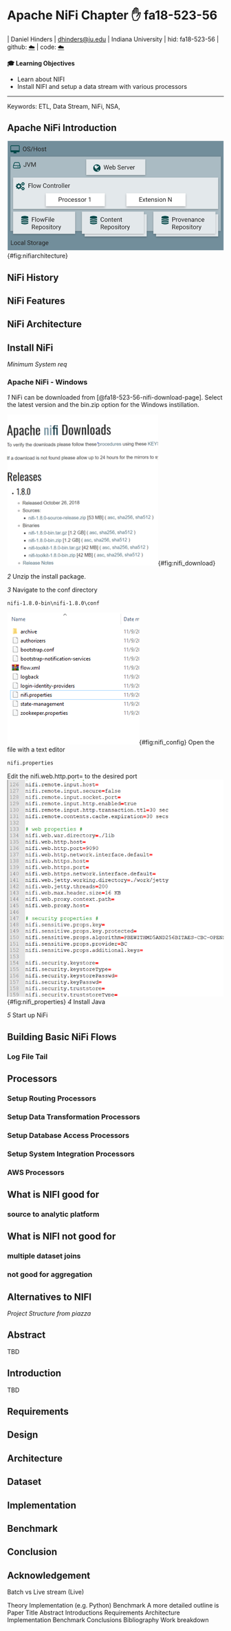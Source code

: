 # Apache NiFi Chapter :hand: fa18-523-56

| Daniel Hinders
| dhinders@iu.edu
| Indiana University
| hid: fa18-523-56
| github: [:cloud:](https://github.com/cloudmesh-community/fa18-523-56/blob/master/project-report/report.md)
| code: [:cloud:](https://github.com/cloudmesh-community/fa18-523-56/blob/master/project-code/code)

**:mortar_board: Learning Objectives**

* Learn about NIFI
* Install NIFI and setup a data stream with various processors
---

Keywords: ETL, Data Stream, NiFi, NSA, 


## Apache NiFi Introduction
![NiFi Architecture](images/nifi_architecture.PNG){#fig:nifiarchitecture}

## NiFi History

## NiFi Features

## NiFi Architecture

## Install NiFi

*Minimum System req*

### Apache NiFi - Windows

*1* 
NiFi can be downloaded from [@fa18-523-56-nifi-download-page]. Select the latest version and the bin.zip option for the Windows instillation.

![nifi_download](images/nifi_download.png){#fig:nifi_download}

*2*
Unzip the install package.

*3*
Navigate to the conf directory
```bash 
nifi-1.8.0-bin\nifi-1.8.0\conf
```
![nifi_config](images/nifi_config.png){#fig:nifi_config}
Open the file with a text editor
```bash 
nifi.properties
```
Edit the nifi.web.http.port= to the desired port
![nifi_properties](images/nifi_properties.png){#fig:nifi_properties}
*4*
Install Java 

*5*
Start up NiFi


## Building Basic NiFi Flows

### Log File Tail

### 

## Processors

### Setup Routing Processors

### Setup Data Transformation Processors

### Setup Database Access Processors

### Setup System Integration Processors

### AWS Processors

## What is NIFI good for
### source to analytic platform
### 

## What is NIFI not good for
### multiple dataset joins
### not good for aggregation  


## Alternatives to NIFI




*Project Structure from piazza*

## Abstract

TBD

## Introduction

TBD

## Requirements

## Design 

## Architecture

## Dataset

## Implementation

## Benchmark

## Conclusion

## Acknowledgement




Batch vs Live stream (Live)
 
Theory
Implementation (e.g. Python)
Benchmark
A more detailed outline is
Paper
Title
Abstract
Introductions
Requirements
Architecture
Implementation
Benchmark
Conclusions
Bibliography
Work breakdown


